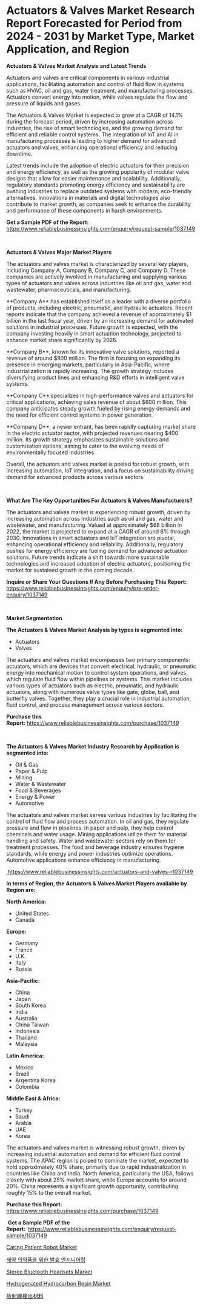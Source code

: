 <p><h1>Actuators & Valves Market Research Report Forecasted for Period from 2024 -  2031 by Market Type, Market Application, and Region</h1></p><p><strong>Actuators & Valves Market Analysis and Latest Trends</strong></p>
<p><p>Actuators and valves are critical components in various industrial applications, facilitating automation and control of fluid flow in systems such as HVAC, oil and gas, water treatment, and manufacturing processes. Actuators convert energy into motion, while valves regulate the flow and pressure of liquids and gases.</p><p>The Actuators & Valves Market is expected to grow at a CAGR of 14.1% during the forecast period, driven by increasing automation across industries, the rise of smart technologies, and the growing demand for efficient and reliable control systems. The integration of IoT and AI in manufacturing processes is leading to higher demand for advanced actuators and valves, enhancing operational efficiency and reducing downtime.</p><p>Latest trends include the adoption of electric actuators for their precision and energy efficiency, as well as the growing popularity of modular valve designs that allow for easier maintenance and scalability. Additionally, regulatory standards promoting energy efficiency and sustainability are pushing industries to replace outdated systems with modern, eco-friendly alternatives. Innovations in materials and digital technologies also contribute to market growth, as companies seek to enhance the durability and performance of these components in harsh environments.</p></p>
<p><strong>Get a Sample PDF of the Report:&nbsp;</strong> <a href="https://www.reliablebusinessinsights.com/enquiry/request-sample/1037149">https://www.reliablebusinessinsights.com/enquiry/request-sample/1037149</a></p>
<p>&nbsp;</p>
<p><strong>Actuators & Valves Major Market Players</strong></p>
<p><p>The actuators and valves market is characterized by several key players, including Company A, Company B, Company C, and Company D. These companies are actively involved in manufacturing and supplying various types of actuators and valves across industries like oil and gas, water and wastewater, pharmaceuticals, and manufacturing.</p><p>**Company A** has established itself as a leader with a diverse portfolio of products, including electric, pneumatic, and hydraulic actuators. Recent reports indicate that the company achieved a revenue of approximately $1 billion in the last fiscal year, driven by an increasing demand for automated solutions in industrial processes. Future growth is expected, with the company investing heavily in smart actuation technology, projected to enhance market share significantly by 2026.</p><p>**Company B**, known for its innovative valve solutions, reported a revenue of around $800 million. The firm is focusing on expanding its presence in emerging markets, particularly in Asia-Pacific, where industrialization is rapidly increasing. The growth strategy includes diversifying product lines and enhancing R&D efforts in intelligent valve systems.</p><p>**Company C** specializes in high-performance valves and actuators for critical applications, achieving sales revenue of about $600 million. This company anticipates steady growth fueled by rising energy demands and the need for efficient control systems in power generation.</p><p>**Company D**, a newer entrant, has been rapidly capturing market share in the electric actuator sector, with projected revenues nearing $400 million. Its growth strategy emphasizes sustainable solutions and customization options, aiming to cater to the evolving needs of environmentally focused industries.</p><p>Overall, the actuators and valves market is poised for robust growth, with increasing automation, IoT integration, and a focus on sustainability driving demand for advanced products across various sectors.</p></p>
<p>&nbsp;</p>
<p><strong>What Are The Key Opportunities For Actuators & Valves Manufacturers?</strong></p>
<p><p>The actuators and valves market is experiencing robust growth, driven by increasing automation across industries such as oil and gas, water and wastewater, and manufacturing. Valued at approximately $68 billion in 2022, the market is projected to expand at a CAGR of around 6% through 2030. Innovations in smart actuators and IoT integration are pivotal, enhancing operational efficiency and reliability. Additionally, regulatory pushes for energy efficiency are fueling demand for advanced actuation solutions. Future trends indicate a shift towards more sustainable technologies and increased adoption of electric actuators, positioning the market for sustained growth in the coming decade.</p></p>
<p><strong>Inquire or Share Your Questions If Any Before Purchasing This Report:</strong> <a href="https://www.reliablebusinessinsights.com/enquiry/pre-order-enquiry/1037149">https://www.reliablebusinessinsights.com/enquiry/pre-order-enquiry/1037149</a></p>
<p>&nbsp;</p>
<p><strong>Market Segmentation</strong></p>
<p><strong>The Actuators & Valves Market Analysis by types is segmented into:</strong></p>
<p><ul><li>Actuators</li><li>Valves</li></ul></p>
<p><p>The actuators and valves market encompasses two primary components: actuators, which are devices that convert electrical, hydraulic, or pneumatic energy into mechanical motion to control system operations, and valves, which regulate fluid flow within pipelines or systems. This market includes various types of actuators such as electric, pneumatic, and hydraulic actuators, along with numerous valve types like gate, globe, ball, and butterfly valves. Together, they play a crucial role in industrial automation, fluid control, and process management across various sectors.</p></p>
<p><strong>Purchase this Report:&nbsp;</strong><a href="https://www.reliablebusinessinsights.com/purchase/1037149">https://www.reliablebusinessinsights.com/purchase/1037149</a></p>
<p>&nbsp;</p>
<p><strong>The Actuators & Valves Market Industry Research by Application is segmented into:</strong></p>
<p><ul><li>Oil & Gas</li><li>Paper & Pulp</li><li>Mining</li><li>Water & Wastewater</li><li>Food & Beverages</li><li>Energy & Power</li><li>Automotive</li></ul></p>
<p><p>The actuators and valves market serves various industries by facilitating the control of fluid flow and process automation. In oil and gas, they regulate pressure and flow in pipelines. In paper and pulp, they help control chemicals and water usage. Mining applications utilize them for material handling and safety. Water and wastewater sectors rely on them for treatment processes. The food and beverage industry ensures hygiene standards, while energy and power industries optimize operations. Automotive applications enhance efficiency in manufacturing.</p></p>
<p><a href="https://www.reliablebusinessinsights.com/actuators-and-valves-r1037149">&nbsp;https://www.reliablebusinessinsights.com/actuators-and-valves-r1037149</a></p>
<p><strong>In terms of Region, the Actuators & Valves Market Players available by Region are:</strong></p>
<p>
    <p> <strong> North America: </strong>
        <ul>
            <li>United States</li>
            <li>Canada</li>
        </ul>
        </p> 
    <p> <strong> Europe: </strong>
        <ul>
            <li>Germany</li>
            <li>France</li>
            <li>U.K.</li>
            <li>Italy</li>
            <li>Russia</li>
        </ul>
        </p> 
    <p> <strong> Asia-Pacific: </strong>
        <ul>
            <li>China</li>
            <li>Japan</li>
            <li>South Korea</li>
            <li>India</li>
            <li>Australia</li>
            <li>China Taiwan</li>
            <li>Indonesia</li>
            <li>Thailand</li>
            <li>Malaysia</li>
        </ul>
        </p> 
    <p> <strong> Latin America: </strong>
        <ul>
            <li>Mexico</li>
            <li>Brazil</li>
            <li>Argentina Korea</li>
            <li>Colombia</li>
        </ul>
        </p> 
    <p> <strong> Middle East & Africa: </strong>
        <ul>
            <li>Turkey</li>
            <li>Saudi</li>
            <li>Arabia</li>
            <li>UAE</li>
            <li>Korea</li>
        </ul>
    </p>
    </p>
<p><p>The actuators and valves market is witnessing robust growth, driven by increasing industrial automation and demand for efficient fluid control systems. The APAC region is poised to dominate the market, expected to hold approximately 40% share, primarily due to rapid industrialization in countries like China and India. North America, particularly the USA, follows closely with about 25% market share, while Europe accounts for around 20%. China represents a significant growth opportunity, contributing roughly 15% to the overall market.</p></p>
<p><strong>Purchase this Report: </strong><a href="https://www.reliablebusinessinsights.com/purchase/1037149">https://www.reliablebusinessinsights.com/purchase/1037149</a></p>
<p>&nbsp;<strong>Get a Sample PDF of the Report:&nbsp;&nbsp;</strong><a href="https://www.reliablebusinessinsights.com/enquiry/request-sample/1037149">https://www.reliablebusinessinsights.com/enquiry/request-sample/1037149</a></p>
<p><strong></strong></p>
<p><p><a href="https://github.com/JamesCox407/Market-Research-Report-List-1/blob/main/caring-patient-robot-market.md">Caring Patient Robot Market</a></p><p><a href="https://medium.com/@terina.1/%EC%A0%9C%EC%95%BD-%EC%9D%98%EC%95%BD%ED%92%88-%EC%8B%9C%EC%9E%A5-%ED%98%81%EC%8B%A0%EC%9D%84-%EC%9C%84%ED%95%9C-%EB%B0%9C%ED%9A%A8-%EA%B3%B5%ED%95%99-2024-2031-%ED%96%A5%ED%9B%84-10%EB%85%84%EC%9D%84-%ED%98%95%EC%84%B1%ED%95%98%EB%8A%94-%EC%8B%9C%EC%9E%A5-%EB%8F%99%ED%96%A5-e6474c222e2d">제약 의약품을 위한 발효 엔지니어링</a></p><p><a href="https://medium.com/@elizbethsmithb208/the-global-stereo-bluetooth-headsets-market-is-at-the-forefront-of-innovation-driving-rapid-8c37b5ecf655">Stereo Bluetooth Headsets Market</a></p><p><a href="https://issuu.com/reportprime-2/docs/hydrogenated-hydrocarbon-resin-mark_80f14f727b1b72">Hydrogenated Hydrocarbon Resin Market</a></p><p><a href="https://medium.com/@leroystapc/%E6%94%BE%E5%B0%84%E7%B7%9A%E6%A4%9C%E5%87%BA%E6%9D%90%E6%96%99%E5%B8%82%E5%A0%B4%E3%81%AE%E3%83%88%E3%83%AC%E3%83%B3%E3%83%89%E3%81%A8%E5%9C%B0%E5%9F%9F%E3%81%AE%E6%B4%9E%E5%AF%9F-2024%E5%B9%B4%E3%81%8B%E3%82%892031%E5%B9%B4%E3%81%BE%E3%81%A7%E3%81%AE%E4%BA%88%E6%B8%AC-21e1f9aa4462">放射線検出材料</a></p></p>